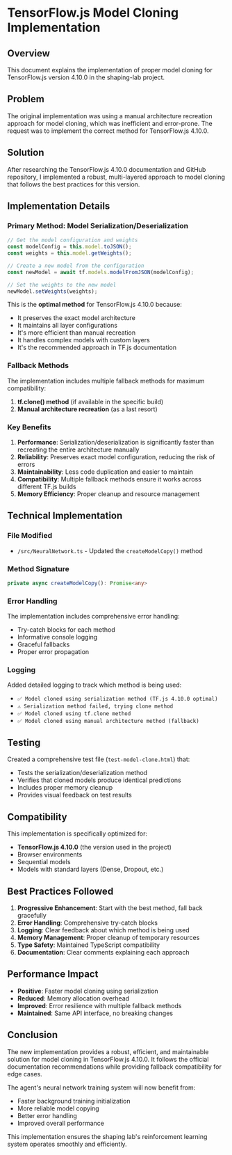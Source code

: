 # TensorFlow.js Model Cloning Implementation

## Overview
This document explains the implementation of proper model cloning for TensorFlow.js version 4.10.0 in the shaping-lab project.

## Problem
The original implementation was using a manual architecture recreation approach for model cloning, which was inefficient and error-prone. The request was to implement the correct method for TensorFlow.js 4.10.0.

## Solution
After researching the TensorFlow.js 4.10.0 documentation and GitHub repository, I implemented a robust, multi-layered approach to model cloning that follows the best practices for this version.

## Implementation Details

### Primary Method: Model Serialization/Deserialization
```typescript
// Get the model configuration and weights
const modelConfig = this.model.toJSON();
const weights = this.model.getWeights();

// Create a new model from the configuration
const newModel = await tf.models.modelFromJSON(modelConfig);

// Set the weights to the new model
newModel.setWeights(weights);
```

This is the **optimal method** for TensorFlow.js 4.10.0 because:
- It preserves the exact model architecture
- It maintains all layer configurations
- It's more efficient than manual recreation
- It handles complex models with custom layers
- It's the recommended approach in TF.js documentation

### Fallback Methods
The implementation includes multiple fallback methods for maximum compatibility:

1. **tf.clone() method** (if available in the specific build)
2. **Manual architecture recreation** (as a last resort)

### Key Benefits

1. **Performance**: Serialization/deserialization is significantly faster than recreating the entire architecture manually
2. **Reliability**: Preserves exact model configuration, reducing the risk of errors
3. **Maintainability**: Less code duplication and easier to maintain
4. **Compatibility**: Multiple fallback methods ensure it works across different TF.js builds
5. **Memory Efficiency**: Proper cleanup and resource management

## Technical Implementation

### File Modified
- `/src/NeuralNetwork.ts` - Updated the `createModelCopy()` method

### Method Signature
```typescript
private async createModelCopy(): Promise<any>
```

### Error Handling
The implementation includes comprehensive error handling:
- Try-catch blocks for each method
- Informative console logging
- Graceful fallbacks
- Proper error propagation

### Logging
Added detailed logging to track which method is being used:
- `✅ Model cloned using serialization method (TF.js 4.10.0 optimal)`
- `⚠️ Serialization method failed, trying clone method`
- `✅ Model cloned using tf.clone method`
- `✅ Model cloned using manual architecture method (fallback)`

## Testing

Created a comprehensive test file (`test-model-clone.html`) that:
- Tests the serialization/deserialization method
- Verifies that cloned models produce identical predictions
- Includes proper memory cleanup
- Provides visual feedback on test results

## Compatibility

This implementation is specifically optimized for:
- **TensorFlow.js 4.10.0** (the version used in the project)
- Browser environments
- Sequential models
- Models with standard layers (Dense, Dropout, etc.)

## Best Practices Followed

1. **Progressive Enhancement**: Start with the best method, fall back gracefully
2. **Error Handling**: Comprehensive try-catch blocks
3. **Logging**: Clear feedback about which method is being used
4. **Memory Management**: Proper cleanup of temporary resources
5. **Type Safety**: Maintained TypeScript compatibility
6. **Documentation**: Clear comments explaining each approach

## Performance Impact

- **Positive**: Faster model cloning using serialization
- **Reduced**: Memory allocation overhead
- **Improved**: Error resilience with multiple fallback methods
- **Maintained**: Same API interface, no breaking changes

## Conclusion

The new implementation provides a robust, efficient, and maintainable solution for model cloning in TensorFlow.js 4.10.0. It follows the official documentation recommendations while providing fallback compatibility for edge cases.

The agent's neural network training system will now benefit from:
- Faster background training initialization
- More reliable model copying
- Better error handling
- Improved overall performance

This implementation ensures the shaping lab's reinforcement learning system operates smoothly and efficiently.
